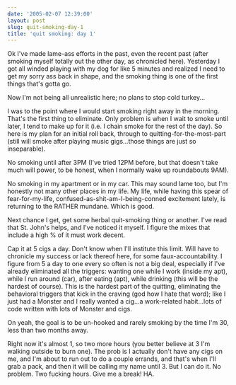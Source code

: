 ```yaml
---
date: '2005-02-07 12:39:00'
layout: post
slug: quit-smoking-day-1
title: 'quit smoking: day 1'
---
```


Ok I've made lame-ass efforts in the past, even the recent past (after smoking myself totally out the other day, as chronicled here). Yesterday I got all winded playing with my dog for like 5 minutes and realized I need to get my sorry ass back in shape, and the smoking thing is one of the first things that's gotta go.

Now I'm not being all unrealistic here; no plans to stop cold turkey...

I was to the point where I would start smoking right away in the morning. That's the first thing to eliminate. Only problem is when I wait to smoke until later, I tend to make up for it (i.e. I chain smoke for the rest of the day). So here is my plan for an initial roll back, through to quitting-for-the-most-part (still will smoke after playing music gigs...those things are just so inseparable).

No smoking until after 3PM (I've tried 12PM before, but that doesn't take much will power, to be honest, when I normally wake up roundabouts 9AM).

No smoking in my apartment or in my car. This may sound lame too, but I'm honestly not many other places in my life. My life, while having this spear of fear-for-my-life, confused-as-shit-am-I-being-conned excitement lately, is returning to the RATHER mundane. Which is good.

Next chance I get, get some herbal quit-smoking thing or another. I've read that St. John's helps, and I've noticed it myself. I figure the mixes that include a high % of it must work decent.

Cap it at 5 cigs a day. Don't know when I'll institute this limit. Will have to chronicle my success or lack thereof here, for some faux-accountability. I figure from 5 a day to one every so often is not a big deal, especially if I've already eliminated all the triggers: wanting one while I work (inside my apt), while I run around (car), after eating (apt), while drinking (this will be the hardest of course). This is the hardest part of the quitting, eliminating the behavioral triggers that kick in the craving (god how I hate that word); like I just had a Monster and I really wanted a cig...a work-related habit...lots of code written with lots of Monster and cigs.

On yeah, the goal is to be un-hooked and rarely smoking by the time I'm 30, less than two months away.

Right now it's almost 1, so two more hours (you better believe at 3 I'm walking outside to burn one). The prob is I actually don't have any cigs on me, and I'm about to run out to do a couple errands, and that's when I'll grab a pack, and then it will be calling my name until 3. But I can do it. No problem. Two fucking hours. Give me a break! HA.
